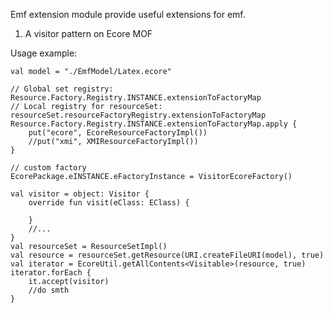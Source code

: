 Emf extension module provide useful extensions for emf.
1. A visitor pattern on Ecore MOF
    
Usage example:

    val model = "./EmfModel/Latex.ecore"
    
    // Global set registry: Resource.Factory.Registry.INSTANCE.extensionToFactoryMap
    // Local registry for resourceSet: resourceSet.resourceFactoryRegistry.extensionToFactoryMap
    Resource.Factory.Registry.INSTANCE.extensionToFactoryMap.apply {
        put("ecore", EcoreResourceFactoryImpl())
        //put("xmi", XMIResourceFactoryImpl())
    }
    
    // custom factory
    EcorePackage.eINSTANCE.eFactoryInstance = VisitorEcoreFactory()

    val visitor = object: Visitor {
        override fun visit(eClass: EClass) {
            
        }
        //...
    }
    val resourceSet = ResourceSetImpl()
    val resource = resourceSet.getResource(URI.createFileURI(model), true)
    val iterator = EcoreUtil.getAllContents<Visitable>(resource, true)
    iterator.forEach {
        it.accept(visitor)
        //do smth
    }